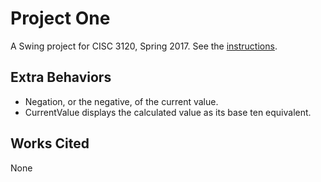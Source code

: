 # Project One

A Swing project for CISC 3120, Spring 2017. See the [instructions](http://bc-cisc3120-s17.github.io/project1).

## Extra Behaviors
- Negation, or the negative, of the current value.
- CurrentValue displays the calculated value as its base ten equivalent.

## Works Cited

None